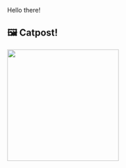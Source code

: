 Hello there!



## 🖼️ Catpost!

<sub>
    <img src="https://cdn2.thecatapi.com/images/6tu.jpg" height="256">
</sub>

